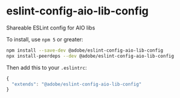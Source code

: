 <!--
Copyright 2019 Adobe. All rights reserved.
This file is licensed to you under the Apache License, Version 2.0 (the "License");
you may not use this file except in compliance with the License. You may obtain a copy
of the License at http://www.apache.org/licenses/LICENSE-2.0

Unless required by applicable law or agreed to in writing, software distributed under
the License is distributed on an "AS IS" BASIS, WITHOUT WARRANTIES OR REPRESENTATIONS
OF ANY KIND, either express or implied. See the License for the specific language
governing permissions and limitations under the License.
-->

# eslint-config-aio-lib-config

Shareable ESLint config for AIO libs


To install, use `npm 5` or greater:

```bash
npm install --save-dev @adobe/eslint-config-aio-lib-config
npx install-peerdeps --dev @adobe/eslint-config-aio-lib-config
```

Then add this to your `.eslintrc`:
```javascript
{
  "extends": "@adobe/eslint-config-aio-lib-config"
}
```
